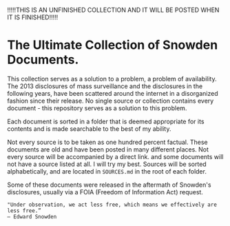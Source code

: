 !!!!!THIS IS AN UNFINISHED COLLECTION AND IT WILL BE POSTED WHEN IT IS FINISHED!!!!!
# The Ultimate Collection of Snowden Documents.

This collection serves as a solution to a problem, a problem of availability. The 2013 disclosures of mass surveillance and the disclosures in the following years, have been scattered around the internet in a disorganized fashion since their release. No single source or collection contains every document - this repository serves as a solution to this problem.


Each document is sorted in a folder that is deemed appropriate for its contents and is made searchable to the best of my ability.

Not every source is to be taken as one hundred percent factual. These documents are old and have been posted in many different places. Not every source will be accompanied by a direct link. and some documents will not have a source listed at all. I will try my best. Sources will be sorted alphabetically, and are located in `SOURCES.md` in the root of each folder. 


Some of these documents were released in the aftermath of Snowden's disclosures, usually via a FOIA (Freedom of Information Act) request. 



```
"Under observation, we act less free, which means we effectively are less free.”
― Edward Snowden
``` 
